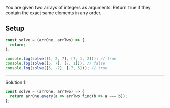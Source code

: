 You are given two arrays of integers as arguments. Return true if they contain the exact same elements in any order.

## Setup

```js
const solve = (arrOne, arrTwo) => {
  return;
};

console.log(solve([1, 2, 7], [7, 1, 2])); // true
console.log(solve([5, 7], [7, 1])); // false
console.log(solve([5, -7], [-7, 5])); // true
```

---

Solution 1:
```js
const solve = (arrOne, arrTwo) => {
  return arrOne.every(a => arrTwo.find(b => a === b));
};
```